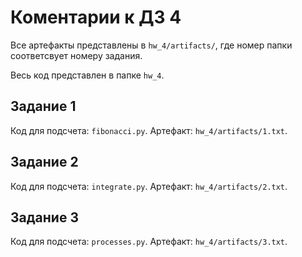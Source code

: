 # Коментарии к ДЗ 4

Все артефакты представлены в `hw_4/artifacts/`, где номер папки соответсвует номеру задания.

Весь код представлен в папке `hw_4`.

## Задание 1

Код для подсчета: `fibonacci.py`. Артефакт: `hw_4/artifacts/1.txt`.

## Задание 2

Код для подсчета: `integrate.py`. Артефакт: `hw_4/artifacts/2.txt`.

## Задание 3

Код для подсчета: `processes.py`. Артефакт: `hw_4/artifacts/3.txt`.

